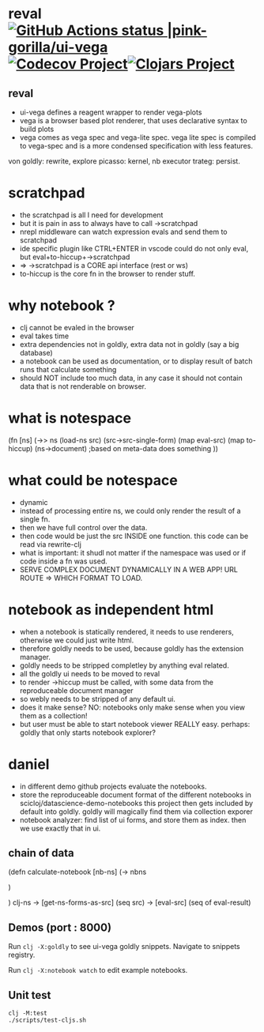 # reval [![GitHub Actions status |pink-gorilla/ui-vega](https://github.com/pink-gorilla/ui-vega/workflows/CI/badge.svg)](https://github.com/pink-gorilla/ui-vega/actions?workflow=CI)[![Codecov Project](https://codecov.io/gh/pink-gorilla/ui-vega/branch/master/graph/badge.svg)](https://codecov.io/gh/pink-gorilla/ui-vega)[![Clojars Project](https://img.shields.io/clojars/v/org.pinkgorilla/ui-vega.svg)](https://clojars.org/org.pinkgorilla/ui-vega)

## reval
- ui-vega defines a reagent wrapper to render vega-plots
- vega is a browser based plot renderer, that uses declarative syntax to build plots
- vega comes as vega spec and vega-lite spec. vega lite spec is compiled to vega-spec 
and is a more condensed specification with less features.


von
goldly: rewrite, explore
picasso: kernel, nb executor
trateg: persist.


# scratchpad
- the scratchpad is all I need for development
- but it is pain in ass to always have to call ->scratchpad
- nrepl middleware can watch expression evals and send them to scratchpad
- ide specific plugin like CTRL+ENTER in vscode could do not only eval, but eval+to-hiccup+->scratchpad
- => ->scratchpad is a CORE api interface (rest or ws)
- to-hiccup is the core fn in the browser to render stuff.

# why notebook ?
- clj cannot be evaled in the browser
- eval takes time
- extra dependencies not in goldly, extra data not in goldly (say a big database)
- a notebook can be used as documentation, or to display result of batch runs that calculate something
- should NOT include too much data, in any case it should not contain data that is not renderable on browser.

# what is notespace
 (fn [ns]
   (->> ns
       (load-ns src)
       (src->src-single-form)
       (map eval-src)
       (map to-hiccup) 
       (ns->document) ;based on meta-data does something
     ))

# what could be notespace
- dynamic
- instead of processing entire ns, we could only render the result of a single fn.
- then we have full control over the data.
- then code would be just the src INSIDE one function. this code can be read via rewrite-clj 
- what is important: it shudl not matter if the namespace was used or if code inside a fn was used.
- SERVE COMPLEX DOCUMENT DYNAMICALLY IN A WEB APP! URL ROUTE => WHICH FORMAT TO LOAD.

# notebook as independent html
- when a notebook is statically rendered, it needs to use renderers, otherwise we could just write html.
- therefore goldly needs to be used, because goldly has the extension manager.
- goldly needs to be stripped completley by anything eval related.
- all the goldly ui needs to be moved to reval
- to render ->hiccup must be called, with some data from the reproduceable document manager
- so webly needs to be stripped of any default ui. 
- does it make sense? NO: notebooks only make sense when you view them as a collection!
- but user must be able to start notebook viewer REALLY easy. perhaps: goldly that only starts notebook explorer?



# daniel
- in different demo github projects evaluate the notebooks.
- store the reproduceable document format of the different notebooks in scicloj/datascience-demo-notebooks
  this project then gets included by default into goldly. 
  goldly will magically find them via collection exporer
- notebook analyzer: find list of ui forms, and store them as index.
  then we use exactly that in ui. 

   
 






## chain of data

(defn calculate-notebook [nb-ns]
  (-> nbns
      
  )


)
clj-ns -> [get-ns-forms-as-src] (seq src) -> [eval-src] (seq of eval-result) 



## Demos  (port : 8000)

Run `clj -X:goldly` to see ui-vega goldly snippets. Navigate to snippets registry.

Run `clj -X:notebook watch` to edit example notebooks.



## Unit test

```
clj -M:test
./scripts/test-cljs.sh
```
